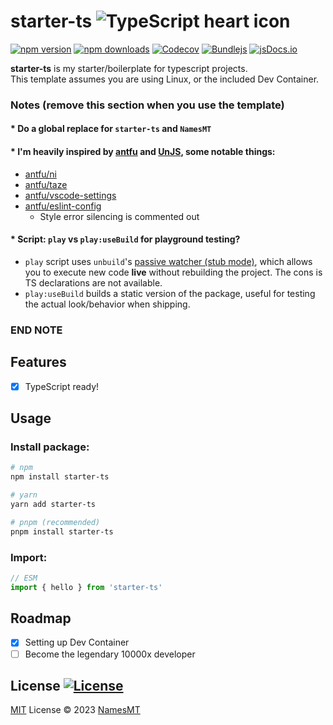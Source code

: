 # starter-ts ![TypeScript heart icon](https://img.shields.io/badge/♡-%23007ACC.svg?logo=typescript&logoColor=white)

[![npm version][npm-version-src]][npm-version-href]
[![npm downloads][npm-downloads-src]][npm-downloads-href]
[![Codecov][codecov-src]][codecov-href]
[![Bundlejs][bundlejs-src]][bundlejs-href]
[![jsDocs.io][jsDocs-src]][jsDocs-href]

**starter-ts** is my starter/boilerplate for typescript projects.  
This template assumes you are using Linux, or the included Dev Container.

### Notes (remove this section when you use the template)
#### * Do a global replace for `starter-ts` and `NamesMT`

#### * I'm heavily inspired by [antfu](https://github.com/antfu) and [UnJS](https://github.com/unjs), some notable things:
- [antfu/ni](https://github.com/antfu/ni)
- [antfu/taze](https://github.com/antfu/taze)
- [antfu/vscode-settings](https://github.com/antfu/vscode-settings)
- [antfu/eslint-config](https://github.com/antfu/eslint-config)
  - Style error silencing is commented out

#### * Script: `play` vs `play:useBuild` for playground testing?
- `play` script uses `unbuild`'s [passive watcher (stub mode)](https://github.com/unjs/unbuild#-passive-watcher), which allows you to execute new code **live** without rebuilding the project. The cons is TS declarations are not available.
- `play:useBuild` builds a static version of the package, useful for testing the actual look/behavior when shipping.
### END NOTE

## Features
- [x] TypeScript ready!

## Usage
### Install package:
```sh
# npm
npm install starter-ts

# yarn
yarn add starter-ts

# pnpm (recommended)
pnpm install starter-ts
```

### Import:
```ts
// ESM
import { hello } from 'starter-ts'
```

## Roadmap

- [x] Setting up Dev Container
- [ ] Become the legendary 10000x developer

## License [![License][license-src]][license-href]
[MIT](./LICENSE) License © 2023 [NamesMT](https://github.com/NamesMT)

<!-- Badges -->

[npm-version-src]: https://img.shields.io/npm/v/starter-ts?labelColor=18181B&color=F0DB4F
[npm-version-href]: https://npmjs.com/package/starter-ts
[npm-downloads-src]: https://img.shields.io/npm/dm/starter-ts?labelColor=18181B&color=F0DB4F
[npm-downloads-href]: https://npmjs.com/package/starter-ts
[codecov-src]: https://img.shields.io/codecov/c/gh/namesmt/starter-ts/main?labelColor=18181B&color=F0DB4F
[codecov-href]: https://codecov.io/gh/namesmt/starter-ts
[license-src]: https://img.shields.io/github/license/namesmt/starter-ts.svg?labelColor=18181B&color=F0DB4F
[license-href]: https://github.com/namesmt/starter-ts/blob/main/LICENSE
[bundlejs-src]: https://img.shields.io/bundlejs/size/starter-ts?labelColor=18181B&color=F0DB4F
[bundlejs-href]: https://bundlejs.com/?q=starter-ts
[jsDocs-src]: https://img.shields.io/badge/Check_out-jsDocs.io---?labelColor=18181B&color=F0DB4F
[jsDocs-href]: https://www.jsdocs.io/package/starter-ts
